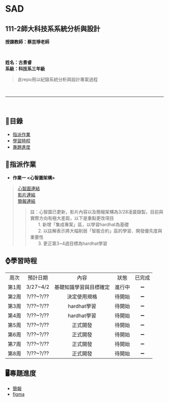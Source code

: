 # SAD

## 111-2師大科技系系統分析與設計

**授課教師：蔡芸琤老師**

<br />

**姓名：古景睿** <br/>
**系級：科技系三年級**
>此repo用以紀錄系統分析與設計專案過程

<br />  

----------------------------

<br />  

## 🧭目錄
- [指派作業](#指派作業)
- [學習時程](#學習時程)
- [專題進度](#專題進度)

## 💯指派作業
- **作業一 <心智圖架構>**
> [心智圖連結](https://gitmind.com/app/docs/m3wnjzsz) <br />
> [影片連結](https://youtu.be/YykQ55HCKwo) <br />
> [簡報連結](https://drive.google.com/file/d/1NOT18sjHYwDGYXwV5Z4xIpWkbtQzl1NP/view?usp=share_link) <br />
>> 註：心智圖已更新，影片內容以及簡報架構為3/28凌晨錄製，目前與實際方向有極大差距，以下是重點更改項目 <br />
>> &ensp;&ensp;&ensp;  1. 新增「集成專案」區，以學習hardhat為基礎 <br />
>> &ensp;&ensp;&ensp;  2. 以註解表示將大幅削弱「智能合約」區的學習、開發優先度與重要性 <br />
>> &ensp;&ensp;&ensp;  3. 更正第3~4週目標為hardhat學習

## ⌚學習時程
<table>
    <tr>
        <td align="center">周次</td>
        <td align="center">預計日期</td>
        <td align="center">內容</td>
        <td align="center">狀態</td>
        <td align="center">已完成</td>
    </tr>
    <tr>
        <td align="center">第1周</td>
        <td align="center">3/27~4/2</td>
        <td align="center">基礎知識學習與目標確定</td>
        <td align="center">進行中</td>
        <td align="center">➖</td>
    </tr>
    <tr>
        <td align="center">第2周</td>
        <td align="center">?/??~?/??</td>
        <td align="center">決定使用規格</td>
        <td align="center">待開始</td>
        <td align="center">➖</td>
    </tr>
    <tr>
        <td align="center">第3周</td>
        <td align="center">?/??~?/??</td>
        <td align="center">hardhat學習</td>
        <td align="center">待開始</td>
        <td align="center">➖</td>
    </tr>
    <tr>
        <td align="center">第4周</td>
        <td align="center">?/??~?/??</td>
        <td align="center">hardhat學習</td>
        <td align="center">待開始</td>
        <td align="center">➖</td>
    </tr>
    <tr>
        <td align="center">第5周</td>
        <td align="center">?/??~?/??</td>
        <td align="center">正式開發</td>
        <td align="center">待開始</td>
        <td align="center">➖</td>
    </tr>
    <tr>
        <td align="center">第6周</td>
        <td align="center">?/??~?/??</td>
        <td align="center">正式開發</td>
        <td align="center">待開始</td>
        <td align="center">➖</td>
    </tr>
    <tr>
        <td align="center">第7周</td>
        <td align="center">?/??~?/??</td>
        <td align="center">正式開發</td>
        <td align="center">待開始</td>
        <td align="center">➖</td>
    </tr>
    <tr>
        <td align="center">第8周</td>
        <td align="center">?/??~?/??</td>
        <td align="center">正式開發</td>
        <td align="center">待開始</td>
        <td align="center">➖</td>
    </tr>
</table>


## 🖥專題進度
- [簡報](https://github.com/machipriest/SAD/blob/main/SAD%20%E6%9C%9F%E6%9C%AB.pdf)
- [figma](https://www.figma.com/proto/KfeWknXuVgHKtqAkiir56G/prototype?node-id=1-4&starting-point-node-id=1%3A4)
